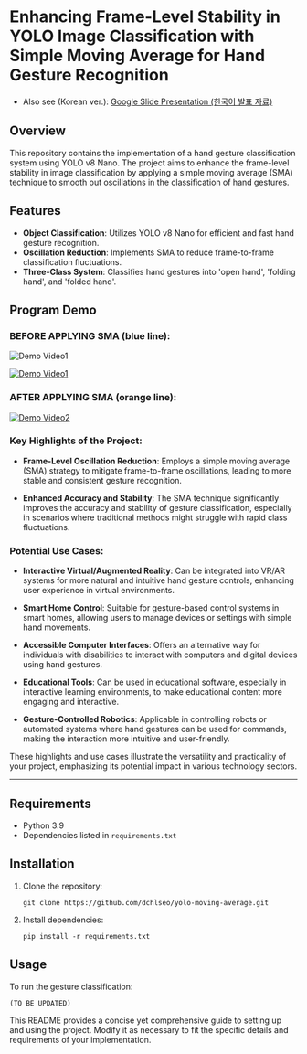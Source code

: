 # Enhancing Frame-Level Stability in YOLO Image Classification with Simple Moving Average for Hand Gesture Recognition

- Also see (Korean ver.):  [Google Slide Presentation (한국어 발표 자료)](https://docs.google.com/presentation/d/15e_nBQsfDuISFk8tTSFhq8_cxQKo__2_M940YDAwWbA/edit#slide=id.p)

## Overview
This repository contains the implementation of a hand gesture classification system using YOLO v8 Nano. The project aims to enhance the frame-level stability in image classification by applying a simple moving average (SMA) technique to smooth out oscillations in the classification of hand gestures.

## Features
- **Object Classification**: Utilizes YOLO v8 Nano for efficient and fast hand gesture recognition.
- **Oscillation Reduction**: Implements SMA to reduce frame-to-frame classification fluctuations.
- **Three-Class System**: Classifies hand gestures into 'open hand', 'folding hand', and 'folded hand'.

## Program Demo
### BEFORE APPLYING SMA (blue line):
![Demo Video1](assets/composite_original_compressed.gif)


[![Demo Video1](assets/composite_original_thumb.png)](assets/composite_original.mov "Watch Demo!")

### AFTER APPLYING SMA (orange line):
[![Demo Video2](assets/composite_both_thumb.png)](assets/composite_both.mov "Click to Watch Demo!")

### Key Highlights of the Project:

- **Frame-Level Oscillation Reduction**: Employs a simple moving average (SMA) strategy to mitigate frame-to-frame oscillations, leading to more stable and consistent gesture recognition.

- **Enhanced Accuracy and Stability**: The SMA technique significantly improves the accuracy and stability of gesture classification, especially in scenarios where traditional methods might struggle with rapid class fluctuations.

### Potential Use Cases:

- **Interactive Virtual/Augmented Reality**: Can be integrated into VR/AR systems for more natural and intuitive hand gesture controls, enhancing user experience in virtual environments.

- **Smart Home Control**: Suitable for gesture-based control systems in smart homes, allowing users to manage devices or settings with simple hand movements.

- **Accessible Computer Interfaces**: Offers an alternative way for individuals with disabilities to interact with computers and digital devices using hand gestures.

- **Educational Tools**: Can be used in educational software, especially in interactive learning environments, to make educational content more engaging and interactive.

- **Gesture-Controlled Robotics**: Applicable in controlling robots or automated systems where hand gestures can be used for commands, making the interaction more intuitive and user-friendly.

These highlights and use cases illustrate the versatility and practicality of your project, emphasizing its potential impact in various technology sectors.

-----------------
## Requirements
- Python 3.9
- Dependencies listed in `requirements.txt`

## Installation
1. Clone the repository:
   ```
   git clone https://github.com/dchlseo/yolo-moving-average.git
   ```
2. Install dependencies:
   ```
   pip install -r requirements.txt
   ```

## Usage
To run the gesture classification:
```
(TO BE UPDATED)
```



This README provides a concise yet comprehensive guide to setting up and using the project. Modify it as necessary to fit the specific details and requirements of your implementation.
